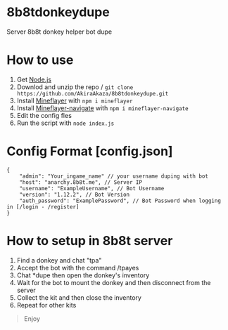 # 8b8tdonkeydupe
Server 8b8t donkey helper bot dupe

# How to use
1. Get [Node.js](https://nodejs.org)
2. Downlod and unzip the repo / `` git clone https://github.com/AkiraAkaza/8b8tdonkeydupe.git ``
3. Install [Mineflayer](https://github.com/PrismarineJS/mineflayer) with `` npm i mineflayer ``
4. Install [Mineflayer-navigate](https://github.com/PrismarineJS/mineflayer-navigate) with `` npm i mineflayer-navigate ``
5. Edit the config fles
6. Run the script with ``node index.js``

# Config Format [config.json]
```
{
    "admin": "Your_ingame_name" // your username duping with bot
    "host": "anarchy.8b8t.me", // Server IP
    "username": "ExampleUsername", // Bot Username
    "version": "1.12.2", // Bot Version
    "auth_password": "ExamplePassword", // Bot Password when logging in [/login - /register]
}
```

# How to setup in 8b8t server
1. Find a donkey and chat "tpa"
2. Accept the bot with the command /tpayes
3. Chat *dupe then open the donkey's inventory
4. Wait for the bot to mount the donkey and then disconnect from the server
5. Collect the kit and then close the inventory
6. Repeat for other kits
   
> Enjoy
